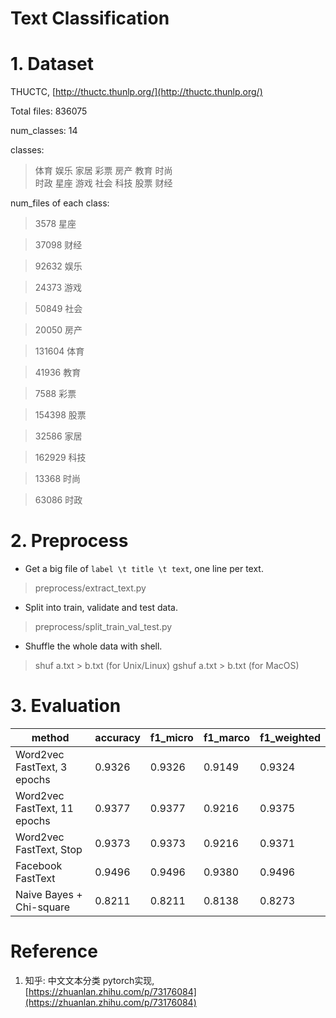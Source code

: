 # Text Classification

# 1. Dataset

THUCTC, [http://thuctc.thunlp.org/](http://thuctc.thunlp.org/)

Total files: 836075

num_classes: 14

classes:

> 体育   娱乐   家居   彩票   房产   教育   时尚   
> 时政   星座   游戏   社会   科技   股票   财经

num_files of each class: 

>3578 星座

>37098 财经

>92632 娱乐

>24373 游戏

>50849 社会

>20050 房产

>131604 体育

>41936 教育

>7588 彩票

>154398 股票

>32586 家居

>162929 科技

>13368 时尚

>63086 时政

# 2. Preprocess

+ Get a big file of `label \t title \t text`, one line per text.

> preprocess/extract_text.py 

+ Split into train, validate and test data.

> preprocess/split_train_val_test.py
   
+ Shuffle the whole data with shell.

> shuf a.txt > b.txt (for Unix/Linux)
> gshuf a.txt > b.txt (for MacOS)

# 3. Evaluation

|method|accuracy|f1_micro|f1_marco|f1_weighted|
|---|---|---|---|---|
|Word2vec FastText, 3 epochs|0.9326|0.9326|0.9149|0.9324|
|Word2vec FastText, 11 epochs|0.9377|0.9377|0.9216|0.9375|
|Word2vec FastText, Stop|0.9373|0.9373|0.9216|0.9371|
|Facebook FastText|0.9496|0.9496|0.9380|0.9496|
|Naive Bayes + Chi-square|0.8211|0.8211|0.8138|0.8273|

# Reference

1. 知乎: 中文文本分类 pytorch实现, [https://zhuanlan.zhihu.com/p/73176084](https://zhuanlan.zhihu.com/p/73176084)
